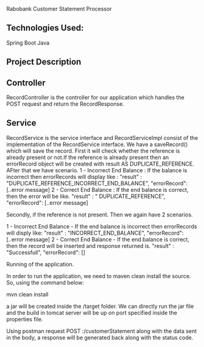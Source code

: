 Rabobank Customer Statement Processor 

Technologies Used:
------------------
Spring Boot
Java 

Project Description
-------------------

Controller
----------
RecordController is the controller for our application which handles the POST request and return the RecordResponse.

Service
-------
RecordService is the service interface and RecordServiceImpl consist of the implementation of the RecordService interface.
We have a saveRecord() which will save the record.
First it will check whether the reference is already present or not.If the reference is already present then an errorRecord object will be created with result AS DUPLICATE_REFERENCE. AFter that we have scenario.
1 - Incorrect End Balance : If the balance is incorrect then errorRecords will display like :
	"result" : "DUPLICATE_REFERENCE_INCORRECT_END_BALANCE",
    "errorRecord": [..error message]
2 - Correct End Balance : If the end balance is correct, then the error will be like.
	"result" : " DUPLICATE_REFERENCE",
	"errorRecord": [..error message]
	
Secondly, if the reference is not present. Then we again have 2 scenarios.

1 - Incorrect End Balance - If the end balance is incorrect then errorRecords will disply like:
	"result" : "INCORRECT_END_BALANCE",
    "errorRecord": [..error message]
2 - Correct End Balance - If the end balance is correct, then the record will be inserted and response returned is.
	"result" : "Successfull",
    "errorRecord": []
	
Running of the application.

In order to run the application, we need to maven clean install the source. So, using the command below:

mvn clean install

a jar will be created inside the /target folder. We can directly run the jar file and the build in tomcat server will be up on port specified inside the properties file.

Using postman request 
POST <host>:<port>/customerStatement along with the data sent in the body, a response will be generated back along with the status code.


	